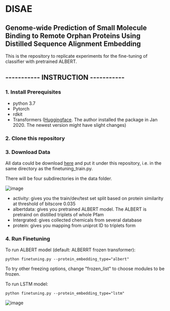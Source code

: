 # DISAE
## Genome-wide Prediction of Small Molecule Binding to Remote Orphan Proteins Using Distilled Sequence Alignment Embedding

This is the repository to replicate experiments for the fine-tuning of classifier with pretrained ALBERT.
## ----------- INSTRUCTION -----------
### 1. Install Prerequisites
- python 3.7
- Pytorch 
- rdkit
- Transformers ([Huggingface](https://huggingface.co/transformers/). The author installed the package in Jan 2020. The newest version might have slight changes)

### 2. Clone this repository

### 3. Download Data
All data could be download [here](https://drive.google.com/file/d/1o12gyV_YY8E2lWFaqm73xsT5wfpGBsk8/view?usp=sharing) and put it under this repository, i.e. in the same directory as the finetuning_train.py.

There will be four subdirectories in the data folder.

![image](https://user-images.githubusercontent.com/33879882/88445795-246b9a00-cdf3-11ea-9757-1afabd87dc39.png)

- activity: gives you the  train/dev/test set split based on protein similarity at threshold of bitscore 0.035
- albertdata: gives you pretrained ALBERT model. The ALBERT is pretraind on distilled triplets of whole Pfam
- Intergrated: gives collected chemicals from several database
- protein: gives you mapping from uniprot ID to triplets form

### 4. Run Finetuning
To run ALBERT model (default: ALBERRT frozen transformer):
```
python finetuning.py --protein_embedding_type="albert"
```
To try other freezing options, change "frozen_list" to choose modules to be frozen.


To run LSTM model:
```
python finetuning.py --protein_embedding_type="lstm"
```


![image](https://user-images.githubusercontent.com/33879882/88445228-4f53ef00-cdef-11ea-8274-bb29f89e4f37.png)
